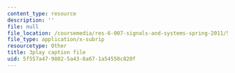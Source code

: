 ```yaml
---
content_type: resource
description: ''
file: null
file_location: /coursemedia/res-6-007-signals-and-systems-spring-2011/5f557a4798025a438a671a54550c820f_D3bblng-Kcc.vtt
file_type: application/x-subrip
resourcetype: Other
title: 3play caption file
uid: 5f557a47-9802-5a43-8a67-1a54550c820f
---
```

